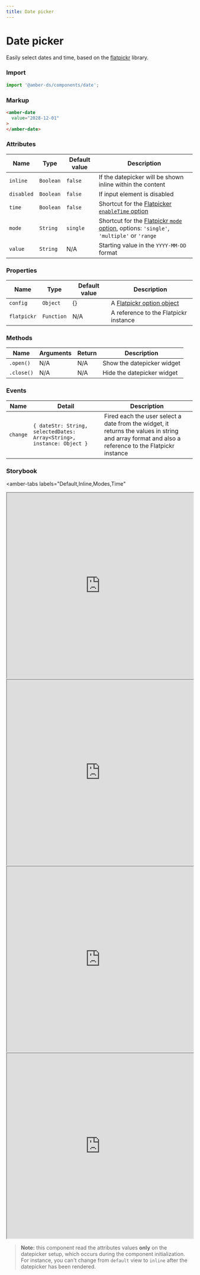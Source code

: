 ```yaml
---
title: Date picker
---
```


# Date picker
Easily select dates and time, based on the [flatpickr](https://flatpickr.js.org/) library.

### Import
```javascript
import '@amber-ds/components/date';
```

### Markup
```html
<amber-date
  value="2028-12-01"
>
</amber-date>
```

### Attributes

| Name | Type | Default value | Description |
|------|------|---------------|-------------|
| `inline` | `Boolean` | `false` | If the datepicker will be shown inline within the content |
| `disabled` | `Boolean` | `false` | If input element is disabled |
| `time` | `Boolean` | `false` | Shortcut for the [Flatpicker `enableTime` option](https://flatpickr.js.org/options/) |
| `mode` | `String` | `single` | Shortcut for the [Flatpickr `mode` option](https://flatpickr.js.org/options/), options: `'single'`, `'multiple'` or `'range` |
| `value` | `String` | N/A | Starting value in the `YYYY-MM-DD` format |

### Properties

| Name | Type | Default value | Description |
|------|------|---------------|-------------|
| `config` | `Object` | {} | A [Flatpickr option object](https://flatpickr.js.org/options/) |
| `flatpickr` | `Function` | N/A | A reference to the Flatpickr instance |

### Methods
| Name | Arguments | Return | Description |
|------|-----------|--------|-------------|
| `.open()` | N/A | N/A | Show the datepicker widget |
| `.close()` | N/A | N/A | Hide the datepicker widget |

### Events
| Name | Detail | Description |
|------|--------|-------------|
|`change`|`{ dateStr: String,` `selectedDates: Array<String>,` `instance: Object }`| Fired each the user select a date from the widget, it returns the values in string and array format and also a reference to the Flatpickr instance |


### Storybook

<amber-tabs 
  labels="Default,Inline,Modes,Time"
>
<amber-tab-content>
<iframe width="100%" height="500px" src="https://bitrockteam.github.io/amber-components/?selectedKind=Date%20Picker&selectedStory=Playground&full=0&addons=1&stories=0&panelRight=0&addonPanel=storybooks%2Fstorybook-addon-knobs"></iframe>
</amber-tab-content>
<amber-tab-content>
<iframe width="100%" height="500px" src="https://bitrockteam.github.io/amber-components/?selectedKind=Date%20Picker&selectedStory=Inline&full=0&addons=1&stories=0&panelRight=0&addonPanel=storybooks%2Fstorybook-addon-knobs"></iframe>
</amber-tab-content>
<amber-tab-content>
<iframe width="100%" height="500px" src="https://bitrockteam.github.io/amber-components/?selectedKind=Date%20Picker&selectedStory=Modes&full=0&addons=1&stories=0&panelRight=0&addonPanel=storybooks%2Fstorybook-addon-knobs"></iframe>
</amber-tab-content>
<amber-tab-content>
<iframe width="100%" height="500px" src="https://bitrockteam.github.io/amber-components/?selectedKind=Date%20Picker&selectedStory=Time&full=0&addons=1&stories=0&panelRight=0&addonPanel=storybooks%2Fstorybook-addon-knobs"></iframe>
</amber-tab-content>
</amber-tabs>

> **Note:** this component read the attributes values **only** on the datepicker setup, which occurs during the component initialization. For instance, you can't change from `default` view to `inline` after the datepicker has been rendered.